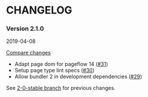 # CHANGELOG

### Version 2.1.0

2019-04-08

[Compare changes](https://github.com/codevise/pageflow-panorama/compare/2-0-stable...v2.1.0)

- Adapt page dom for pageflow 14
  ([#31](https://github.com/codevise/pageflow-panorama/pull/31))
- Setup page type lint specs
  ([#30](https://github.com/codevise/pageflow-panorama/pull/30))
- Allow bundler 2 in development dependencies
  ([#29](https://github.com/codevise/pageflow-panorama/pull/29))

See
[2-0-stable branch](https://github.com/codevise/pageflow-panorama/blob/2-0-stable/CHANGELOG.md)
for previous changes.
